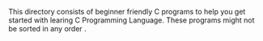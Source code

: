 This directory consists of beginner friendly C programs to help you get started with learing C Programming Language.
These programs might not be sorted in any order .
